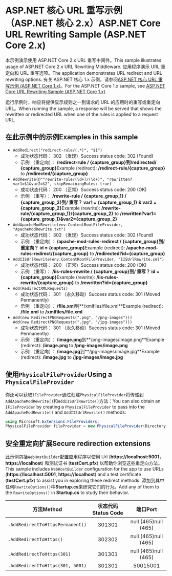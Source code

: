 # <a name="aspnet-core-url-rewriting-sample-aspnet-core-2x"></a><span data-ttu-id="e9f96-101">ASP.NET 核心 URL 重写示例 （ASP.NET 核心 2.x）</span><span class="sxs-lookup"><span data-stu-id="e9f96-101">ASP.NET Core URL Rewriting Sample (ASP.NET Core 2.x)</span></span>

<span data-ttu-id="e9f96-102">本示例演示使用 ASP.NET Core 2.x URL 重写中间件。</span><span class="sxs-lookup"><span data-stu-id="e9f96-102">This sample illustrates usage of ASP.NET Core 2.x URL Rewriting Middleware.</span></span> <span data-ttu-id="e9f96-103">应用程序演示 URL 重定向和 URL 重写选项。</span><span class="sxs-lookup"><span data-stu-id="e9f96-103">The application demonstrates URL redirect and URL rewriting options.</span></span> <span data-ttu-id="e9f96-104">有关 ASP.NET 核心 1.x 示例，请参阅[ASP.NET 核心 URL 重写示例 (ASP.NET Core 1.x)](https://github.com/aspnet/Docs/tree/master/aspnetcore/fundamentals/url-rewriting/samples/1.x)。</span><span class="sxs-lookup"><span data-stu-id="e9f96-104">For the ASP.NET Core 1.x sample, see [ASP.NET Core URL Rewriting Sample (ASP.NET Core 1.x)](https://github.com/aspnet/Docs/tree/master/aspnetcore/fundamentals/url-rewriting/samples/1.x).</span></span>

<span data-ttu-id="e9f96-105">运行示例时，响应将提供显示规则之一到请求的 URL 的应用时的重写或重定向 URL。</span><span class="sxs-lookup"><span data-stu-id="e9f96-105">When running the sample, a response will be served that shows the rewritten or redirected URL when one of the rules is applied to a request URL.</span></span>

## <a name="examples-in-this-sample"></a><span data-ttu-id="e9f96-106">在此示例中的示例</span><span class="sxs-lookup"><span data-stu-id="e9f96-106">Examples in this sample</span></span>

* `AddRedirect("redirect-rule/(.*)", "$1")`
  - <span data-ttu-id="e9f96-107">成功状态代码： 302 （发现）</span><span class="sxs-lookup"><span data-stu-id="e9f96-107">Success status code: 302 (Found)</span></span>
  - <span data-ttu-id="e9f96-108">示例 （重定向）： **/redirect-rule / {capture_group}**到**/redirected/ {capture_group}**</span><span class="sxs-lookup"><span data-stu-id="e9f96-108">Example (redirect): **/redirect-rule/{capture_group}** to **/redirected/{capture_group}**</span></span>
* `AddRewrite(@"^rewrite-rule/(\d+)/(\d+)", "rewritten?var1=$1&var2=$2", skipRemainingRules: true)`
  - <span data-ttu-id="e9f96-109">成功状态代码： 200 （正常）</span><span class="sxs-lookup"><span data-stu-id="e9f96-109">Success status code: 200 (OK)</span></span>
  - <span data-ttu-id="e9f96-110">示例 （重写）： **/rewrite-rule / {capture_group_1} / {capture_group_2}**到**/ 重写？ var1 = {capture_group_1} & var2 = {capture_group_2}**</span><span class="sxs-lookup"><span data-stu-id="e9f96-110">Example (rewrite): **/rewrite-rule/{capture_group_1}/{capture_group_2}** to **/rewritten?var1={capture_group_1}&var2={capture_group_2}**</span></span>
* `AddApacheModRewrite(env.ContentRootFileProvider, "ApacheModRewrite.txt")`
  - <span data-ttu-id="e9f96-111">成功状态代码： 302 （发现）</span><span class="sxs-lookup"><span data-stu-id="e9f96-111">Success status code: 302 (Found)</span></span>
  - <span data-ttu-id="e9f96-112">示例 （重定向）： **/apache-mod-rules-redirect / {capture_group}**到**/ 重定向？ id = {capture_group}**</span><span class="sxs-lookup"><span data-stu-id="e9f96-112">Example (redirect): **/apache-mod-rules-redirect/{capture_group}** to **/redirected?id={capture_group}**</span></span>
* `AddIISUrlRewrite(env.ContentRootFileProvider, "IISUrlRewrite.xml")`
  - <span data-ttu-id="e9f96-113">成功状态代码： 200 （正常）</span><span class="sxs-lookup"><span data-stu-id="e9f96-113">Success status code: 200 (OK)</span></span>
  - <span data-ttu-id="e9f96-114">示例 （重写）： **/iis-rules-rewrite / {capture_group}**到**/ 重写？ id = {capture_group}**</span><span class="sxs-lookup"><span data-stu-id="e9f96-114">Example (rewrite): **/iis-rules-rewrite/{capture_group}** to **/rewritten?id={capture_group}**</span></span>
* `Add(RedirectXMLRequests)`
  - <span data-ttu-id="e9f96-115">成功状态代码： 301 （永久移动）</span><span class="sxs-lookup"><span data-stu-id="e9f96-115">Success status code: 301 (Moved Permanently)</span></span>
  - <span data-ttu-id="e9f96-116">示例 （重定向）： **/file.xml**到**/xmlfiles/file.xml**</span><span class="sxs-lookup"><span data-stu-id="e9f96-116">Example (redirect): **/file.xml** to **/xmlfiles/file.xml**</span></span>
* `Add(new RedirectPNGRequests(".png", "/png-images")))`<br>`Add(new RedirectPNGRequests(".jpg", "/jpg-images")))`
  - <span data-ttu-id="e9f96-117">成功状态代码： 301 （永久移动）</span><span class="sxs-lookup"><span data-stu-id="e9f96-117">Success status code: 301 (Moved Permanently)</span></span>
  - <span data-ttu-id="e9f96-118">示例 （重定向）： **/image.png**到**/png-images/image.png**</span><span class="sxs-lookup"><span data-stu-id="e9f96-118">Example (redirect): **/image.png** to **/png-images/image.png**</span></span>
  - <span data-ttu-id="e9f96-119">示例 （重定向）： **/image.jpg**到**/jpg-images/image.jpg**</span><span class="sxs-lookup"><span data-stu-id="e9f96-119">Example (redirect): **/image.jpg** to **/jpg-images/image.jpg**</span></span>

## <a name="using-a-physicalfileprovider"></a><span data-ttu-id="e9f96-120">使用`PhysicalFileProvider`</span><span class="sxs-lookup"><span data-stu-id="e9f96-120">Using a `PhysicalFileProvider`</span></span>
<span data-ttu-id="e9f96-121">你还可以获取`IFileProvider`通过创建`PhysicalFileProvider`将传递到`AddApacheModRewrite()`和`AddIISUrlRewrite()`方法：</span><span class="sxs-lookup"><span data-stu-id="e9f96-121">You can also obtain an `IFileProvider` by creating a `PhysicalFileProvider` to pass into the `AddApacheModRewrite()` and `AddIISUrlRewrite()` methods:</span></span>
```csharp
using Microsoft.Extensions.FileProviders;
PhysicalFileProvider fileProvider = new PhysicalFileProvider(Directory.GetCurrentDirectory());
```
## <a name="secure-redirection-extensions"></a><span data-ttu-id="e9f96-122">安全重定向扩展</span><span class="sxs-lookup"><span data-stu-id="e9f96-122">Secure redirection extensions</span></span>
<span data-ttu-id="e9f96-123">此示例包括`WebHostBuilder`配置应用程序以使用 Url (**https://localhost:5001**， **https://localhost**) 和测试证书 (**testCert.pfx**) 以帮助你浏览这些重定向方法。</span><span class="sxs-lookup"><span data-stu-id="e9f96-123">This sample includes `WebHostBuilder` configuration for the app to use URLs (**https://localhost:5001**, **https://localhost**) and a test certificate (**testCert.pfx**) to assist you in exploring these redirect methods.</span></span> <span data-ttu-id="e9f96-124">添加到其中任何`RewriteOptions()`中**Startup.cs**来研究它们的行为。</span><span class="sxs-lookup"><span data-stu-id="e9f96-124">Add any of them to the `RewriteOptions()` in **Startup.cs** to study their behavior.</span></span>

<span data-ttu-id="e9f96-125">方法</span><span class="sxs-lookup"><span data-stu-id="e9f96-125">Method</span></span> | <span data-ttu-id="e9f96-126">状态代码</span><span class="sxs-lookup"><span data-stu-id="e9f96-126">Status Code</span></span> | <span data-ttu-id="e9f96-127">端口</span><span class="sxs-lookup"><span data-stu-id="e9f96-127">Port</span></span>
--- | :---: | :---:
`.AddRedirectToHttpsPermanent()` | <span data-ttu-id="e9f96-128">301</span><span class="sxs-lookup"><span data-stu-id="e9f96-128">301</span></span> | <span data-ttu-id="e9f96-129">null (465)</span><span class="sxs-lookup"><span data-stu-id="e9f96-129">null (465)</span></span>
`.AddRedirectToHttps()` | <span data-ttu-id="e9f96-130">302</span><span class="sxs-lookup"><span data-stu-id="e9f96-130">302</span></span> | <span data-ttu-id="e9f96-131">null (465)</span><span class="sxs-lookup"><span data-stu-id="e9f96-131">null (465)</span></span>
`.AddRedirectToHttps(301)` | <span data-ttu-id="e9f96-132">301</span><span class="sxs-lookup"><span data-stu-id="e9f96-132">301</span></span> | <span data-ttu-id="e9f96-133">null (465)</span><span class="sxs-lookup"><span data-stu-id="e9f96-133">null (465)</span></span>
`.AddRedirectToHttps(301, 5001)` | <span data-ttu-id="e9f96-134">301</span><span class="sxs-lookup"><span data-stu-id="e9f96-134">301</span></span> | <span data-ttu-id="e9f96-135">5001</span><span class="sxs-lookup"><span data-stu-id="e9f96-135">5001</span></span>
